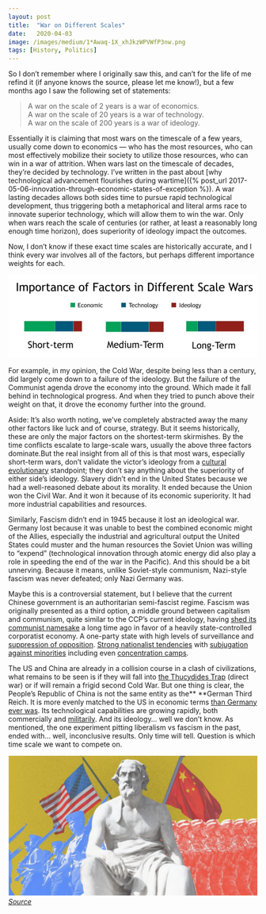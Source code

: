 ```yaml
---
layout:	post
title:	"War on Different Scales"
date:	2020-04-03
image: /images/medium/1*Awaq-1X_xhJkzWPVWfP3nw.png
tags: [History, Politics]
---
```


So I don’t remember where I originally saw this, and can’t for the life of me refind it (if anyone knows the source, please let me know!), but a few months ago I saw the following set of statements:

> A war on the scale of 2 years is a war of economics.  
> A war on the scale of 20 years is a war of technology.  
> A war on the scale of 200 years is a war of ideology.

Essentially it is claiming that most wars on the timescale of a few years, usually come down to economics — who has the most resources, who can most effectively mobilize their society to utilize those resources, who can win in a war of attrition. When wars last on the timescale of decades, they’re decided by technology. I’ve written in the past about [why technological advancement flourishes during wartime]({% post_url 2017-05-06-innovation-through-economic-states-of-exception %}). A war lasting decades allows both sides time to pursue rapid technological development, thus triggering both a metaphorical and literal arms race to innovate superior technology, which will allow them to win the war. Only when wars reach the scale of centuries (or rather, at least a reasonably long enough time horizon), does superiority of ideology impact the outcomes.

Now, I don’t know if these exact time scales are historically accurate, and I think every war involves all of the factors, but perhaps different importance weights for each.

![](/images/medium/0*eOGZCBNvdUNEFN6C)

For example, in my opinion, the Cold War, despite being less than a century, did largely come down to a failure of the ideology. But the failure of the Communist agenda drove the economy into the ground. Which made it fall behind in technological progress. And when they tried to punch above their weight on that, it drove the economy further into the ground.


Aside: It’s also worth noting, we’ve completely abstracted away the many other factors like luck and of course, strategy. But it seems historically, these are only the major factors on the shortest-term skirmishes. By the time conflicts escalate to large-scale wars, usually the above three factors dominate.But the real insight from all of this is that most wars, especially short-term wars, don’t validate the victor’s ideology from a [cultural evolutionary](https://slatestarcodex.com/2015/07/07/the-argument-from-cultural-evolution/) standpoint; they don’t say anything about the superiority of either side’s ideology. Slavery didn’t end in the United States because we had a well-reasoned debate about its morality. It ended because the Union won the Civil War. And it won it because of its economic superiority. It had more industrial capabilities and resources.

Similarly, Fascism didn’t end in 1945 because it lost an ideological war. Germany lost because it was unable to best the combined economic might of the Allies, especially the industrial and agricultural output the United States could muster and the human resources the Soviet Union was willing to “expend” (technological innovation through atomic energy did also play a role in speeding the end of the war in the Pacific). And this should be a bit unnerving. Because it means, unlike Soviet-style communism, Nazi-style fascism was never defeated; only Nazi Germany was.

Maybe this is a controversial statement, but I believe that the current Chinese government is an authoritarian semi-fascist regime. Fascism was originally presented as a third option, a middle ground between capitalism and communism, quite similar to the CCP’s current ideology, having [shed its communist namesake](https://www.worldpoliticsreview.com/insights/21000/china-s-complicated-relationship-with-workers-rights) a long time ago in favor of a heavily state-controlled corporatist economy. A one-party state with high levels of surveillance and [suppression of opposition](https://www.washingtonpost.com/news/morning-mix/wp/2014/03/11/china-scored-99-9-percent-conviction-rate-last-year/?utm_term=.03322143a710). [Strong nationalist tendencies](https://foreignpolicy.com/2019/10/01/chinas-angry-young-nationalists/) with [subjugation against minorities](https://en.wikipedia.org/wiki/Sinicization_of_Tibet) including even [concentration camps](https://en.wikipedia.org/wiki/Xinjiang_re-education_camps).

The US and China are already in a collision course in a clash of civilizations, what remains to be seen is if they will fall into [the Thucydides Trap](https://www.theatlantic.com/international/archive/2015/09/united-states-china-war-thucydides-trap/406756/) (direct war) or if will remain a frigid second Cold War. But one thing is clear, the People’s Republic of China is not the same entity as the** **German Third Reich. It is more evenly matched to the US in economic terms [than Germany ever was](http://citeseerx.ist.psu.edu/viewdoc/download?doi=10.1.1.590.924&rep=rep1&type=pdf). Its technological capabilities are growing rapidly, both commercially and [militarily](https://nationalinterest.org/blog/buzz/how-chinas-submarines-became-major-threat-us-aircraft-carriers-111431). And its ideology… well we don’t know. As mentioned, the one experiment pitting liberalism vs fascism in the past, ended with… well, inconclusive results. Only time will tell. Question is which time scale we want to compete on.

![](/images/medium/1*Awaq-1X_xhJkzWPVWfP3nw.png)
*[Source](https://www.theatlantic.com/international/archive/2015/09/united-states-china-war-thucydides-trap/406756/)*